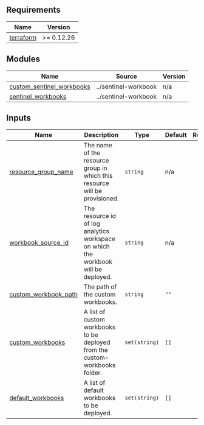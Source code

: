 <!-- BEGIN_TF_DOCS -->
## Requirements

| Name | Version |
|------|---------|
| <a name="requirement_terraform"></a> [terraform](#requirement\_terraform) | >= 0.12.26 |

## Modules

| Name | Source | Version |
|------|--------|---------|
| <a name="module_custom_sentinel_workbooks"></a> [custom\_sentinel\_workbooks](#module\_custom\_sentinel\_workbooks) | ../sentinel-workbook | n/a |
| <a name="module_sentinel_workbooks"></a> [sentinel\_workbooks](#module\_sentinel\_workbooks) | ../sentinel-workbook | n/a |

## Inputs

| Name | Description | Type | Default | Required |
|------|-------------|------|---------|:--------:|
| <a name="input_resource_group_name"></a> [resource\_group\_name](#input\_resource\_group\_name) | The name of the resource group in which this resource will be provisioned. | `string` | n/a | yes |
| <a name="input_workbook_source_id"></a> [workbook\_source\_id](#input\_workbook\_source\_id) | The resource id of log analytics workspace on which the workbook will be deployed. | `string` | n/a | yes |
| <a name="input_custom_workbook_path"></a> [custom\_workbook\_path](#input\_custom\_workbook\_path) | The path of the custom workbooks. | `string` | `""` | no |
| <a name="input_custom_workbooks"></a> [custom\_workbooks](#input\_custom\_workbooks) | A list of custom workbooks to be deployed from the custom-workbooks folder. | `set(string)` | `[]` | no |
| <a name="input_default_workbooks"></a> [default\_workbooks](#input\_default\_workbooks) | A list of default workbooks to be deployed. | `set(string)` | `[]` | no |
<!-- END_TF_DOCS -->
